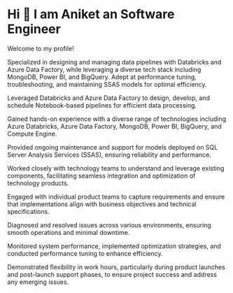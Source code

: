 # Hi 👋 I am Aniket an Software Engineer
Welcome to my profile!

Specialized in designing and managing data pipelines with Databricks and Azure Data Factory, while leveraging a diverse tech stack including MongoDB, Power BI, and BigQuery. Adept at performance tuning, troubleshooting, and maintaining SSAS models for optimal efficiency.

Leveraged Databricks and Azure Data Factory to design, develop, and schedule Notebook-based pipelines for efficient data processing.

Gained hands-on experience with a diverse range of technologies including Azure Databricks, Azure Data Factory, MongoDB, Power BI, BigQuery, and Compute Engine.

Provided ongoing maintenance and support for models deployed on SQL Server Analysis Services (SSAS), ensuring reliability and performance.

Worked closely with technology teams to understand and leverage existing components, facilitating seamless integration and optimization of technology products.

Engaged with individual product teams to capture requirements and ensure that implementations align with business objectives and technical specifications.

Diagnosed and resolved issues across various environments, ensuring smooth operations and minimal downtime.

Monitored system performance, implemented optimization strategies, and conducted performance tuning to enhance efficiency.

Demonstrated flexibility in work hours, particularly during product launches and post-launch support phases, to ensure project success and address any emerging issues.

